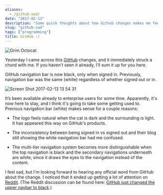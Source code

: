 ```yaml
---
aliases:
  - /github-sad/
date: "2017-02-13"
description: "Some quick thoughts about how Github changes makes me feel. :("
slug: "github-sad"
tags: ["programming"]
title: GitHub :(
---
```



![Grim Octocat][]


Yesterday I came across this [GitHub][] changes, and it immediately struck a chord with me. If you haven’t seen it already, I’ll sum it up for you here.

GitHub navigation bar is now black, only when signed in. Previously, navigation bar was the same (white) regardless of whether signed out or in.


![Screen Shot 2017-02-13 13 54 31][]


It’s been available already to enterprise users for some time. Apparently, it's now here to stay, and I think it's going to take some getting used to. Previous navigation bar (white) makes sense for a couple reasons:

- The logo feels natural when the cat is dark and the surrounding is light. It has appeared this way on GitHub's products.

- The inconsistency between being signed in vs signed out and their blog still showing the white navigation bar had me confused.

- The multi-tier navigation system becomes more distinguishable when the top navigation is black and the secondary navigations underneath are white, since it draws the eyes to the navigation instead of the content.

I feel sad, but I'm looking forward to hearing any official word from GitHub about the change. I noticed that it ended up getting a lot of attention on [Reddit][]. (The Reddit discussion can be found here: [GitHub just changed the upper navbar to black][].)

  [Grim Octocat]: /static/images/2017/grim-octocat.jpg "Grim Octocat"
  [GitHub]: https://www.github.com "GitHub"
  [Screen Shot 2017-02-13 13 54 31]: /static/images/2017/Screen%20Shot%202017-02-13%2013%2054%2031.png "Screen Shot 2017-02-13 13 54 31"
  [Reddit]: https://www.reddit.com "Reddit"
  [GitHub just changed the upper navbar to black]: https://www.reddit.com/r/programming/comments/5t9bnd/github_just_changed_the_upper_navbar_to_black/ "Reddit Story"